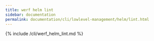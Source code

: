 ```yaml
---
title: werf helm lint
sidebar: documentation
permalink: documentation/cli/lowlevel-management/helm/lint.html
---
```


{% include /cli/werf_helm_lint.md %}
